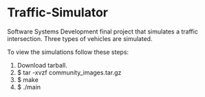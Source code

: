 # Traffic-Simulator

Software Systems Development final project that simulates a traffic intersection.  Three types of vehicles are simulated.

To view the simulations follow these steps:

  1. Download tarball.
  2. $ tar -xvzf community_images.tar.gz
  3. $ make
  4. $ ./main
